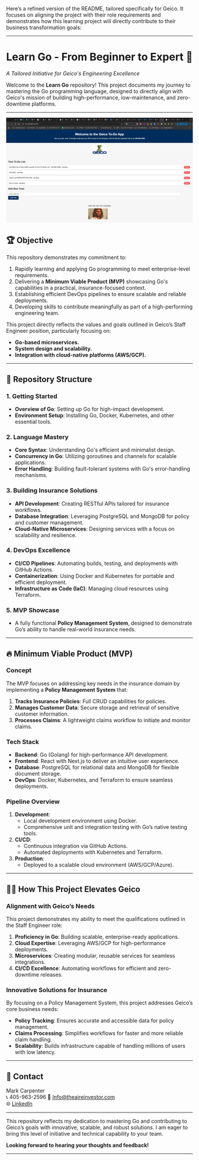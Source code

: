 Here’s a refined version of the README, tailored specifically for Geico. It focuses on aligning the project with their role requirements and demonstrates how this learning project will directly contribute to their business transformation goals:

---

# Learn Go - From Beginner to Expert 🚀  
_A Tailored Initiative for Geico's Engineering Excellence_

Welcome to the **Learn Go** repository! This project documents my journey to mastering the Go programming language, designed to directly align with Geico's mission of building high-performance, low-maintenance, and zero-downtime platforms.

---













![Geico Todo App](todoapp/Geico-Todo-App.png)












## 🏆 **Objective**

This repository demonstrates my commitment to:  
1. Rapidly learning and applying Go programming to meet enterprise-level requirements.  
2. Delivering a **Minimum Viable Product (MVP)** showcasing Go's capabilities in a practical, insurance-focused context.  
3. Establishing efficient DevOps pipelines to ensure scalable and reliable deployments.  
4. Developing skills to contribute meaningfully as part of a high-performing engineering team.  

This project directly reflects the values and goals outlined in Geico’s Staff Engineer position, particularly focusing on:  
- **Go-based microservices.**  
- **System design and scalability.**  
- **Integration with cloud-native platforms (AWS/GCP).**  

---

## 📂 **Repository Structure**

### **1. Getting Started**  
- **Overview of Go**: Setting up Go for high-impact development.  
- **Environment Setup**: Installing Go, Docker, Kubernetes, and other essential tools.  

### **2. Language Mastery**  
- **Core Syntax**: Understanding Go's efficient and minimalist design.  
- **Concurrency in Go**: Utilizing goroutines and channels for scalable applications.  
- **Error Handling**: Building fault-tolerant systems with Go's error-handling mechanisms.  

### **3. Building Insurance Solutions**  
- **API Development**: Creating RESTful APIs tailored for insurance workflows.  
- **Database Integration**: Leveraging PostgreSQL and MongoDB for policy and customer management.  
- **Cloud-Native Microservices**: Designing services with a focus on scalability and resilience.  

### **4. DevOps Excellence**  
- **CI/CD Pipelines**: Automating builds, testing, and deployments with GitHub Actions.  
- **Containerization**: Using Docker and Kubernetes for portable and efficient deployment.  
- **Infrastructure as Code (IaC)**: Managing cloud resources using Terraform.  

### **5. MVP Showcase**  
- A fully functional **Policy Management System**, designed to demonstrate Go’s ability to handle real-world insurance needs.  

---

## 🔥 **Minimum Viable Product (MVP)**  
### **Concept**  
The MVP focuses on addressing key needs in the insurance domain by implementing a **Policy Management System** that:  
1. **Tracks Insurance Policies**: Full CRUD capabilities for policies.  
2. **Manages Customer Data**: Secure storage and retrieval of sensitive customer information.  
3. **Processes Claims**: A lightweight claims workflow to initiate and monitor claims.  

### **Tech Stack**  
- **Backend**: Go (Golang) for high-performance API development.  
- **Frontend**: React with Next.js to deliver an intuitive user experience.  
- **Database**: PostgreSQL for relational data and MongoDB for flexible document storage.  
- **DevOps**: Docker, Kubernetes, and Terraform to ensure seamless deployments.

### **Pipeline Overview**  
1. **Development**:  
   - Local development environment using Docker.  
   - Comprehensive unit and integration testing with Go’s native testing tools.  
2. **CI/CD**:  
   - Continuous integration via GitHub Actions.  
   - Automated deployments with Kubernetes and Terraform.  
3. **Production**:  
   - Deployed to a scalable cloud environment (AWS/GCP/Azure).  

---

## 🧑‍💻 **How This Project Elevates Geico**

### **Alignment with Geico’s Needs**  
This project demonstrates my ability to meet the qualifications outlined in the Staff Engineer role:  
1. **Proficiency in Go**: Building scalable, enterprise-ready applications.  
2. **Cloud Expertise**: Leveraging AWS/GCP for high-performance deployments.  
3. **Microservices**: Creating modular, reusable services for seamless integrations.  
4. **CI/CD Excellence**: Automating workflows for efficient and zero-downtime releases.  

### **Innovative Solutions for Insurance**  
By focusing on a Policy Management System, this project addresses Geico’s core business needs:  
- **Policy Tracking**: Ensures accurate and accessible data for policy management.  
- **Claims Processing**: Simplifies workflows for faster and more reliable claim handling.  
- **Scalability**: Builds infrastructure capable of handling millions of users with low latency.  

---

## 📧 **Contact**  

Mark Carpenter  
📞 405-963-2596
📧 Info@theaireinvestor.com  
🌐 [LinkedIn](https://www.linkedin.com/in/mark-carpenter-573b4b76/)  

---

This repository reflects my dedication to mastering Go and contributing to Geico’s goals with innovative, scalable, and robust solutions. I am eager to bring this level of initiative and technical capability to your team.  

**Looking forward to hearing your thoughts and feedback!**  

---

